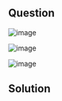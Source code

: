 ## Question

![image]("https://github.com/user-attachments/assets/60b63bf5-e2c8-4359-bb56-8540291393ed")

![image]("https://github.com/user-attachments/assets/3e0be48a-0155-40f9-a1be-9fee2cc4cd9e")

![image]("https://github.com/user-attachments/assets/57f94b8c-3588-4e0d-89f9-47c345f9f04a")

## Solution
